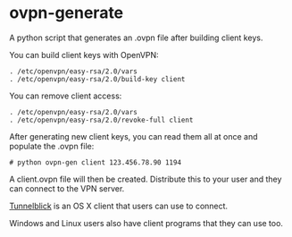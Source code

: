 ovpn-generate
=============

A python script that generates an .ovpn file after building client keys.

You can build client keys with OpenVPN:

    . /etc/openvpn/easy-rsa/2.0/vars
    . /etc/openvpn/easy-rsa/2.0/build-key client

You can remove client access:

    . /etc/openvpn/easy-rsa/2.0/vars
    . /etc/openvpn/easy-rsa/2.0/revoke-full client

After generating new client keys, you can read them all at once and
populate the .ovpn file:

    # python ovpn-gen client 123.456.78.90 1194

A client.ovpn file will then be created. Distribute this to your user
and they can connect to the VPN server.

[Tunnelblick](https://code.google.com/p/tunnelblick/) is an OS X client that
users can use to connect.

Windows and Linux users also have client programs that they can use too.


